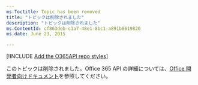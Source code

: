 ```yaml
---
ms.Toctitle: Topic has been removed
title: "トピックは削除されました"
description: "トピックは削除されました"
ms.ContentId: cf863deb-c1a7-48e1-8bc1-a891b8619820
ms.date: June 23, 2015

---
```

[!INCLUDE [Add the O365API repo styles](../includes/controls/addo365apistyles.xml)]

このトピックは削除されました。Office 365 API の詳細については、[Office 開発者向けドキュメント](https://msdn.microsoft.com/en-us/office/)を参照してください。

